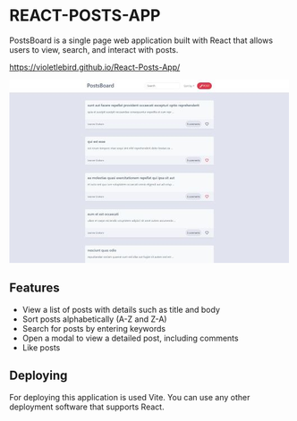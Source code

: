 # REACT-POSTS-APP

PostsBoard is a single page web application built with React that allows users to view, search, and interact with posts.

https://violetlebird.github.io/React-Posts-App/

![alt text](screenshot.jpg "main page")

## Features

- View a list of posts with details such as title and body
- Sort posts alphabetically (A-Z and Z-A)
- Search for posts by entering keywords
- Open a modal to view a detailed post, including comments
- Like posts

## Deploying

For deploying this application is used Vite.
You can use any other deployment software that supports React.
